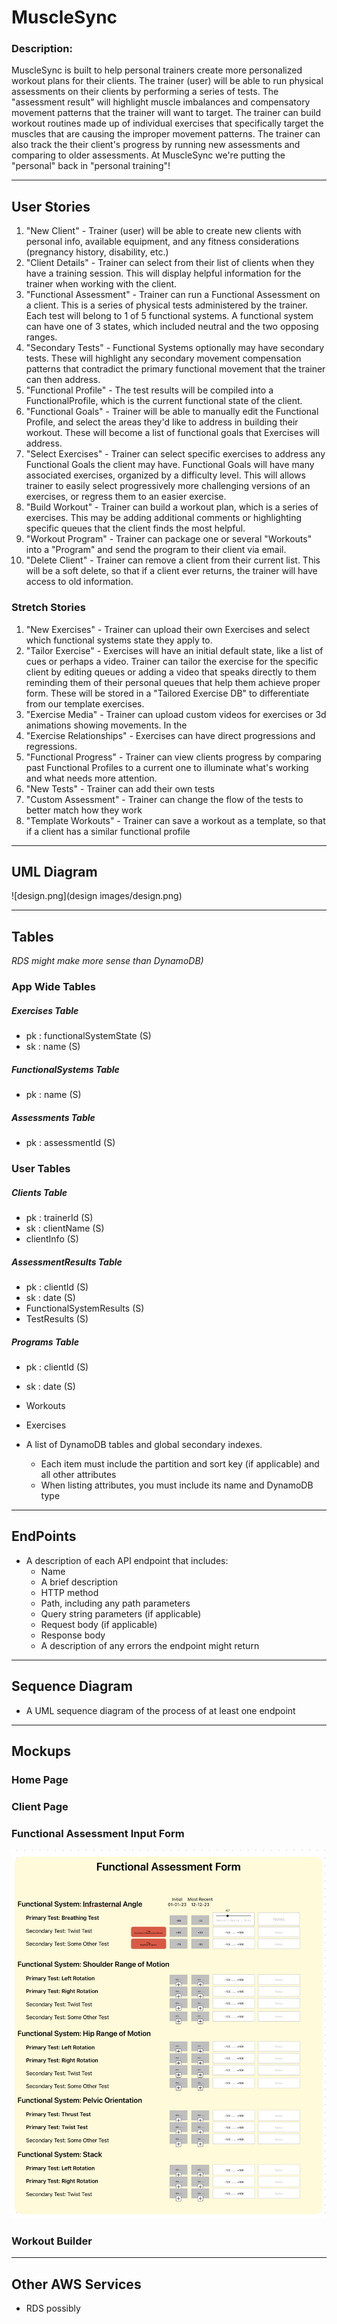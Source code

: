 # MuscleSync
### Description:
MuscleSync is built to help personal trainers create more personalized workout plans for their clients. The trainer (user) will be able to run physical assessments on their clients by performing a series of tests. The "assessment result" will highlight muscle imbalances and compensatory movement patterns that the trainer will want to target. The trainer can build workout routines made up of individual exercises that specifically target the muscles that are causing the improper movement patterns. The trainer can also track the their client's progress by running new assessments and comparing to older assessments. At MuscleSync we're putting the "personal" back in "personal training"!

---
## User Stories
1. "New Client" - Trainer (user) will be able to create new clients with personal info, available equipment, and any fitness considerations (pregnancy history, disability, etc.)
2. "Client Details" - Trainer can select from their list of clients when they have a training session. This will display helpful information for the trainer when working with the client.
3. "Functional Assessment" - Trainer can run a Functional Assessment on a client. This is a series of physical tests administered by the trainer. Each test will belong to 1 of 5 functional systems. A functional system can have one of 3 states, which included neutral and the two opposing ranges.
4. "Secondary Tests" - Functional Systems optionally may have secondary tests. These will highlight any secondary movement compensation patterns that contradict the primary functional movement that the trainer can then address.
5. "Functional Profile" - The test results will be compiled into a FunctionalProfile, which is the current functional state of the client.
6. "Functional Goals" - Trainer will be able to manually edit the Functional Profile, and select the areas they'd like to address in building their workout. These will become a list of functional goals that Exercises will address.
7. "Select Exercises" - Trainer can select specific exercises to address any Functional Goals the client may have. Functional Goals will have many associated exercises, organized by a difficulty level. This will allows trainer to easily select progressively more challenging versions of an exercises, or regress them to an easier exercise.
8. "Build Workout" - Trainer can build a workout plan, which is a series of exercises.  This may be adding additional comments or highlighting specific queues that the client finds the most helpful.
9. "Workout Program" - Trainer can package one or several "Workouts" into a "Program" and send the program to their client via email.
10. "Delete Client" - Trainer can remove a client from their current list. This will  be a soft delete, so that if a client ever returns, the trainer will have access to old information.
### Stretch Stories
1. "New Exercises" - Trainer can upload their own Exercises and select which functional systems state they apply to.
2. "Tailor Exercise" - Exercises will have an initial default state, like a list of cues or perhaps a video. Trainer can tailor the exercise for the specific client by editing queues or adding a video that speaks directly to them reminding them of their personal queues that help them achieve proper form. These will be stored in a "Tailored Exercise DB" to differentiate from our template exercises.
3. "Exercise Media" - Trainer can upload custom videos for exercises or 3d animations showing movements. In the
4. "Exercise Relationships" - Exercises can have direct progressions and regressions.
5. "Functional Progress" - Trainer can view clients progress by comparing past Functional Profiles to a current one to illuminate what's working and what needs more attention.
6. "New Tests" - Trainer can add their own tests
7. "Custom Assessment" - Trainer can change the flow of the tests to better match how they work
8. "Template Workouts" - Trainer can save a workout as a template, so that if a client has a similar functional profile
---

## UML Diagram

![design.png](design images/design.png)

---
## Tables
_RDS might make more sense than DynamoDB)_
### App Wide Tables
##### Exercises Table
- pk : functionalSystemState (S)
- sk : name (S)
##### FunctionalSystems Table
- pk : name (S)
##### Assessments Table
- pk : assessmentId (S)

### User Tables
##### Clients Table
- pk : trainerId (S)
- sk : clientName (S)
- clientInfo (S)
##### AssessmentResults Table
- pk : clientId (S)
- sk : date (S)
- FunctionalSystemResults (S)
- TestResults (S)
##### Programs Table
- pk : clientId (S)
- sk : date (S)
- Workouts
- Exercises

- A list of DynamoDB tables and global secondary indexes.
    - Each item must include the partition and sort key (if applicable) and all other attributes
    - When listing attributes, you must include its name and DynamoDB type
---

## EndPoints
- A description of each API endpoint that includes:
    - Name
    - A brief description
    - HTTP method
    - Path, including any path parameters
    - Query string parameters (if applicable)
    - Request body (if applicable)
    - Response body
    - A description of any errors the endpoint might return
---

## Sequence Diagram
- A UML sequence diagram of the process of at least one endpoint
---

## Mockups
### Home Page
### Client Page
### Functional Assessment Input Form 
![assessmentForm.png](design%20images%2FassessmentForm.png)
### Workout Builder

---

## Other AWS Services
- RDS possibly